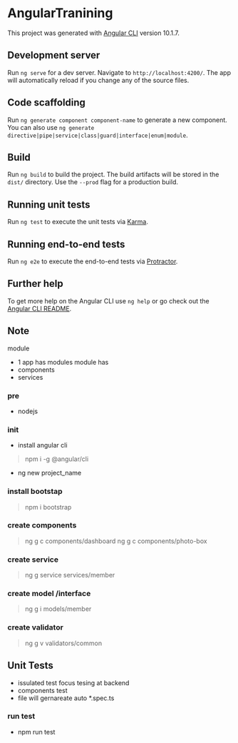 # AngularTranining

This project was generated with [Angular CLI](https://github.com/angular/angular-cli) version 10.1.7.

## Development server

Run `ng serve` for a dev server. Navigate to `http://localhost:4200/`. The app will automatically reload if you change any of the source files.

## Code scaffolding

Run `ng generate component component-name` to generate a new component. You can also use `ng generate directive|pipe|service|class|guard|interface|enum|module`.

## Build

Run `ng build` to build the project. The build artifacts will be stored in the `dist/` directory. Use the `--prod` flag for a production build.

## Running unit tests

Run `ng test` to execute the unit tests via [Karma](https://karma-runner.github.io).

## Running end-to-end tests

Run `ng e2e` to execute the end-to-end tests via [Protractor](http://www.protractortest.org/).

## Further help

To get more help on the Angular CLI use `ng help` or go check out the [Angular CLI README](https://github.com/angular/angular-cli/blob/master/README.md).



## Note
module
- 1 app has modules
module has 
- components
- services

### pre
- nodejs

### init 
- install angular cli 
> npm i -g @angular/cli
- ng new project_name

### install bootstap
> npm i bootstrap

### create components 
> ng g c components/dashboard
> ng g c components/photo-box

### create service
> ng g service services/member

### create model /interface
> ng g i models/member

### create validator
> ng g v validators/common


## Unit Tests
- issulated test focus tesing at backend
- components test
- file will gernareate auto *.spec.ts

### run test
- npm run test

